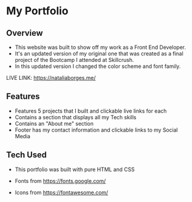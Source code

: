 # My Portfolio

## Overview

- This website was built to show off my work as a Front End Developer.
- It's an updated version of my original one that was created as a final project of the Bootcamp I attended at Skillcrush.
- In this updated version I changed the color scheme and font family.

LIVE LINK: https://nataliaborges.me/

## Features

- Features 5 projects that I built and clickable live links for each
- Contains a section that displays all my Tech skills
- Contains an "About me" section
- Footer has my contact information and clickable links to my Social Media

## Tech Used

- This portfolio was built with pure HTML and CSS

- Fonts from https://fonts.google.com/

- Icons from https://fontawesome.com/
